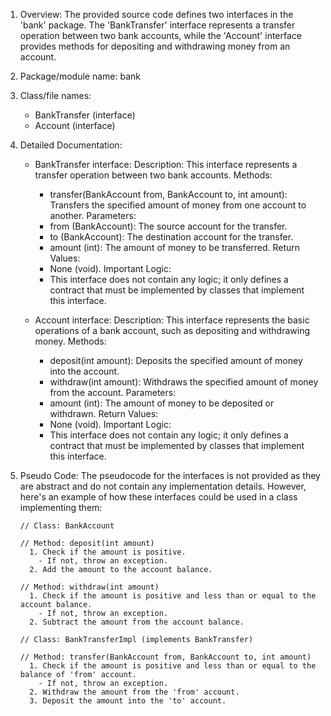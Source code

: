 1. Overview:
     The provided source code defines two interfaces in the 'bank' package. The 'BankTransfer' interface represents a transfer operation between two bank accounts, while the 'Account' interface provides methods for depositing and withdrawing money from an account.

  2. Package/module name:
     bank

  3. Class/file names:
     - BankTransfer (interface)
     - Account (interface)

  4. Detailed Documentation:

     - BankTransfer interface:
       Description: This interface represents a transfer operation between two bank accounts.
       Methods:
         - transfer(BankAccount from, BankAccount to, int amount): Transfers the specified amount of money from one account to another.
       Parameters:
         - from (BankAccount): The source account for the transfer.
         - to (BankAccount): The destination account for the transfer.
         - amount (int): The amount of money to be transferred.
       Return Values:
         - None (void).
       Important Logic:
         - This interface does not contain any logic; it only defines a contract that must be implemented by classes that implement this interface.

     - Account interface:
       Description: This interface represents the basic operations of a bank account, such as depositing and withdrawing money.
       Methods:
         - deposit(int amount): Deposits the specified amount of money into the account.
         - withdraw(int amount): Withdraws the specified amount of money from the account.
       Parameters:
         - amount (int): The amount of money to be deposited or withdrawn.
       Return Values:
         - None (void).
       Important Logic:
         - This interface does not contain any logic; it only defines a contract that must be implemented by classes that implement this interface.

  5. Pseudo Code:
     The pseudocode for the interfaces is not provided as they are abstract and do not contain any implementation details. However, here's an example of how these interfaces could be used in a class implementing them:

     ```
     // Class: BankAccount

     // Method: deposit(int amount)
       1. Check if the amount is positive.
         - If not, throw an exception.
       2. Add the amount to the account balance.

     // Method: withdraw(int amount)
       1. Check if the amount is positive and less than or equal to the account balance.
         - If not, throw an exception.
       2. Subtract the amount from the account balance.

     // Class: BankTransferImpl (implements BankTransfer)

     // Method: transfer(BankAccount from, BankAccount to, int amount)
       1. Check if the amount is positive and less than or equal to the balance of 'from' account.
         - If not, throw an exception.
       2. Withdraw the amount from the 'from' account.
       3. Deposit the amount into the 'to' account.
     ```